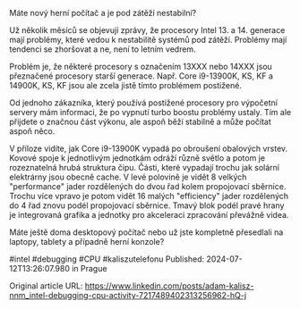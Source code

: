 Máte nový herní počítač a je pod zátěží nestabilní?


Už několik měsíců se objevují zprávy, že procesory Intel 13. a 14. generace mají problémy, které vedou k nestabilitě systémů pod zátěží. Problémy mají tendenci se zhoršovat a ne, není to letním vedrem.


Problém je, že některé procesory s označením 13XXX nebo 14XXX jsou přeznačené procesory starší generace. Např. Core i9-13900K, KS, KF a 14900K, KS, KF jsou ale zcela jistě tímto problémem postižené.

Od jednoho zákazníka, který používá postižené procesory pro výpočetní servery mám informaci, že po vypnutí turbo boostu problémy ustaly. Tím ale přijdete o značnou část výkonu, ale aspoň běží stabilně a může počítat aspoň něco.


V příloze vidíte, jak Core i9-13900K vypadá po obroušení obalových vrstev. Kovové spoje k jednotlivým jednotkám odráží různě světlo a potom je rozeznatelná hrubá struktura čipu. Části, které vypadají trochu jak solární elektrárny jsou obecně cache. V levé polovině je vidět 8 velkých "performance" jader rozdělených do dvou řad kolem propojovací sběrnice. Trochu více vpravo je potom vidět 16 malých "efficiency" jader rozdělených do 4 řad znovu podél propojovací sběrnice. Tmavý blok podél pravé hrany je integrovaná grafika a jednotky pro akceleraci zpracování převážně videa.


Máte ještě doma desktopový počítač nebo už jste kompletně přesedlali na laptopy, tablety a případně herní konzole?


#intel #debugging #CPU #kaliszutelefonu
Published: 2024-07-12T13:26:07.980 in Prague

Original article URL: https://www.linkedin.com/posts/adam-kalisz-nnm_intel-debugging-cpu-activity-7217489402313256962-hQ-j

[](./media/Intel-RL-i9-13900K-die-shot-wiki.jpg)